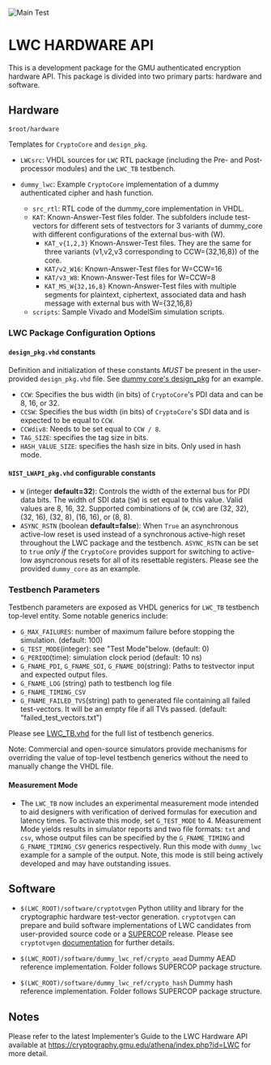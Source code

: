 ![Main Test](https://github.com/GMUCERG/LWC/workflows/Main%20Test/badge.svg?branch=dev)
# LWC HARDWARE API
This is a development package for the GMU authenticated encryption hardware API.
This package is divided into two primary parts: hardware and software.


## Hardware
`$root/hardware`

Templates for `CryptoCore` and `design_pkg`.

* `LWCsrc`: VHDL sources for `LWC` RTL package (including the Pre- and Post-processor modules) and the `LWC_TB` testbench.
    
* `dummy_lwc`: Example `CryptoCore` implementation of a dummy authenticated cipher and hash function. 
    * `src_rtl`: RTL code of the dummy_core implementation in VHDL.
    * `KAT`: Known-Answer-Test files folder. The subfolders include test-vectors for different sets of testvectors for 3 variants of dummy_core with different configurations of the external bus-with (W).
        * `KAT_v{1,2,3}`
            Known-Answer-Test files. They are the same for three variants (v1,v2,v3 corresponding to CCW={32,16,8}) of the core.
        * `KAT/v2_W16`:
            Known-Answer-Test files for W=CCW=16
        * `KAT/v3_W8`:
            Known-Answer-Test files for W=CCW=8       
        * `KAT_MS_W{32,16,8}`
            Known-Answer-Test files with multiple segments for plaintext, ciphertext, associated data and hash message with external bus with W={32,16,8}
    * `scripts`: Sample Vivado and ModelSim simulation scripts.


### LWC Package Configuration Options

#### `design_pkg.vhd` constants
Definition and initialization of these constants _MUST_ be present in the user-provided `design_pkg.vhd` file. See [dummy core's design_pkg](hardware/dummy_lwc/src_rtl/design_pkg.vhd) for an example.
- `CCW`: Specifies the bus width (in bits) of `CryptoCore`'s PDI data and can be 8, 16, or 32. 
- `CCSW`: Specifies the bus width (in bits) of `CryptoCore`'s SDI data and is expected to be equal to `CCW`.
- `CCWdiv8`: Needs to be set equal to `CCW / 8`.
- `TAG_SIZE`: specifies the tag size in bits.
- `HASH_VALUE_SIZE`: specifies the hash size in bits. Only used in hash mode.
 
#### `NIST_LWAPI_pkg.vhd` configurable constants
- `W` (integer **default=32**): Controls the width of the external bus for PDI data bits. The width of SDI data (`SW`) is set equal to this value. Valid values are 8, 16, 32.
  Supported combinations of (`W`, `CCW`) are (32, 32), (32, 16), (32, 8), (16, 16), or (8, 8).
- `ASYNC_RSTN` (boolean **default=false**): When `True` an asynchronous active-low reset is used instead of a synchronous active-high reset throughout the LWC package and the testbench. `ASYNC_RSTN` can be set to `true` _only if_ the `CryptoCore` provides support for switching to active-low asyncronous resets for all of its resettable registers. Please see the provided `dummy_core` as an example.

### Testbench Parameters
Testbench parameters are exposed as VHDL generics for `LWC_TB` testbench top-level entity.
Some notable generics include:
- `G_MAX_FAILURES`: number of maximum failure before stopping the simulation. (default: 100)
- `G_TEST_MODE`(integer): see "Test Mode"below. (default: 0)
- `G_PERIOD`(time): simulation clock period (default: 10 ns)
- `G_FNAME_PDI`, `G_FNAME_SDI`, `G_FNAME_DO`(string): Paths to testvector input and expected output files.
- `G_FNAME_LOG` (string) path to testbench log file
- `G_FNAME_TIMING_CSV`
- `G_FNAME_FAILED_TVS`(string) path to generated file containing all failed test-vectors. It will be an empty file if all TVs passed. (default: "failed_test_vectors.txt")

Please see [LWC_TB.vhd](hardware/LWCsrc/LWC_TB.vhd) for the full list of testbench generics.

Note: Commercial and open-source simulators provide mechanisms for overriding the value of top-level testbench generics without the need to manually change the VHDL file.

#### Measurement Mode
- The `LWC_TB` now includes an experimental measurement mode intended to aid designers with verification of derived formulas for execution and latency times. To activate this mode, set `G_TEST_MODE` to 4. Measurement Mode yields results in simulator reports and two file formats: `txt` and `csv`, whose output files can be specified by the `G_FNAME_TIMING` and `G_FNAME_TIMING_CSV` generics respectively. Run this mode with `dummy_lwc` example for a sample of the output. Note, this mode is still being actively developed and may have outstanding issues.


## Software

* `$(LWC_ROOT)/software/cryptotvgen`
  Python utility and library for the cryptographic hardware test-vector generation.
  `cryptotvgen` can prepare and build software implementations of LWC candidates from user-provided source code or a [SUPERCOP](https://bench.cr.yp.to/supercop.html) release.
  Please see `cryptotvgen` [documentation](./software/cryptotvgen/README.md) for further details.

* `$(LWC_ROOT)/software/dummy_lwc_ref/crypto_aead`
  Dummy AEAD reference implementation.
  Folder follows SUPERCOP package structure.
    
* `$(LWC_ROOT)/software/dummy_lwc_ref/crypto_hash`
  Dummy hash reference implementation.
  Folder follows SUPERCOP package structure. 

## Notes
Please refer to the latest Implementer’s Guide to the LWC Hardware API
available at https://cryptography.gmu.edu/athena/index.php?id=LWC
for more detail.
